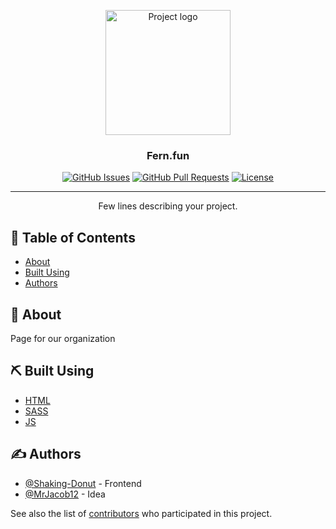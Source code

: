 <p align="center">
 <a href="https://www.vecteezy.com/free-vector/icons"><img width=200px height=200px src="http://fern.fun/img/fern.png" alt="Project logo"></a>
</p>

<h3 align="center">Fern.fun</h3>

<div align="center">

[![GitHub Issues](https://img.shields.io/github/issues/fern-fun/fern.fun.svg)](https://github.com/fern-fun/fern.fun/issues)
[![GitHub Pull Requests](https://img.shields.io/github/issues-pr/fern-fun/fern.fun.svg)](https://github.com/fern-fun/fern.fun/pulls)
[![License](https://img.shields.io/github/license/fern-fun/fern.fun.svg)](/LICENSE)

</div>

---

<p align="center"> Few lines describing your project.
    <br> 
</p>

## 📝 Table of Contents
<!-- - [Getting Started](#getting_started) -->
<!-- - [Deployment](#deployment) -->
<!-- - [Usage](#usage) -->

- [About](#about)
- [Built Using](#built_using)
- [Authors](#authors)

## 🧐 About <a name = "about"></a>

Page for our organization
<!-- ## 🏁 Getting Started <a name = "getting_started"></a>

These instructions will get you a copy of the project up and running on your local machine for development and testing purposes. See [deployment](#deployment) for notes on how to deploy the project on a live system. -->

<!-- ### Prerequisites


```

```

### Installing

A step by step series of examples that tell you how to get a development env running.

Say what the step will be

```
Give the example
```

And repeat

```
until finished
```

End with an example of getting some data out of the system or using it for a little demo. -->

<!-- ## 🔧 Running the tests <a name = "tests"></a>

Explain how to run the automated tests for this system.

### Break down into end to end tests

Explain what these tests test and why

```
Give an example
```

### And coding style tests

Explain what these tests test and why

```
Give an example
``` -->

<!-- ## 🎈 Usage <a name="usage"></a>

Add notes about how to use the system.

## 🚀 Deployment <a name = "deployment"></a>

Add additional notes about how to deploy this on a live system. -->

## ⛏️ Built Using <a name = "built_using"></a>

- [HTML](https://html.com) 
- [SASS](https://sass-lang.com) 
- [JS](https://www.javascript.com) 

## ✍️ Authors <a name = "authors"></a>

- [@Shaking-Donut](https://github.com/shaking-donut) - Frontend
- [@MrJacob12](https://github.com/mrjacob12) - Idea 

See also the list of [contributors](https://github.com/fern-fun/fern.fun/contributors) who participated in this project.

<!-- ## 🎉 Acknowledgements <a name = "acknowledgement"></a>

- Hat tip to anyone whose code was used
- Inspiration
- References -->
